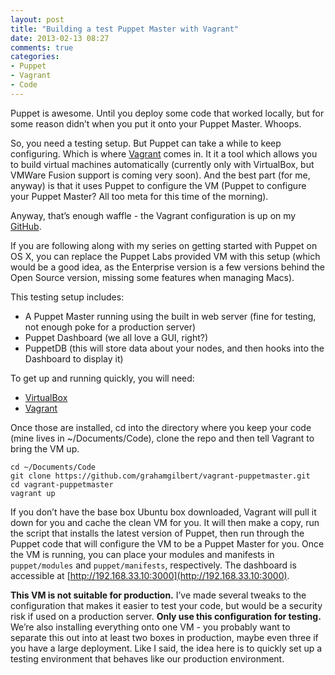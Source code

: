 ```yaml
---
layout: post
title: "Building a test Puppet Master with Vagrant"
date: 2013-02-13 08:27
comments: true
categories: 
- Puppet
- Vagrant
- Code
---
```

Puppet is awesome. Until you deploy some code that worked locally, but for some reason didn’t when you put it onto your Puppet Master. Whoops.

So, you need a testing setup. But Puppet can take a while to keep configuring. Which is where [Vagrant](http://www.vagrantup.com) comes in. It it a tool which allows you to build virtual machines automatically (currently only with VirtualBox, but VMWare Fusion support is coming very soon). And the best part (for me, anyway) is that it uses Puppet to configure the VM (Puppet to configure your Puppet Master? All too meta for this time of the morning).

Anyway, that’s enough waffle - the Vagrant configuration is up on my [GitHub](https://github.com/grahamgilbert/vagrant-puppetmaster).

If you are following along with my series on getting started with Puppet on OS X, you can replace the Puppet Labs provided VM with this setup (which would be a good idea, as the Enterprise version is a few versions behind the Open Source version, missing some features when managing Macs).

This testing setup includes:

- A Puppet Master running using the built in web server (fine for testing, not enough poke for a production server)
- Puppet Dashboard (we all love a GUI, right?)
- PuppetDB (this will store data about your nodes, and then hooks into the Dashboard to display it)

To get up and running quickly, you will need:

- [VirtualBox](https://www.virtualbox.org/wiki/Downloads)
- [Vagrant](http://downloads.vagrantup.com/)

Once those are installed, cd into the directory where you keep your code (mine lives in ~/Documents/Code), clone the repo and then tell Vagrant to bring the VM up.

	cd ~/Documents/Code
	git clone https://github.com/grahamgilbert/vagrant-puppetmaster.git
	cd vagrant-puppetmaster
	vagrant up
	
If you don’t have the base box Ubuntu box downloaded, Vagrant will pull it down for you and cache the clean VM for you. It will then make a copy, run the script that installs the latest version of Puppet, then run through the Puppet code that will configure the VM to be a Puppet Master for you. Once the VM is running, you can place your modules and manifests in ``puppet/modules`` and ``puppet/manifests``, respectively. The dashboard is accessible at [http://192.168.33.10:3000](http://192.168.33.10:3000).

__This VM is not suitable for production.__ I’ve made several tweaks to the configuration that makes it easier to test your code, but would be a security risk if used on a production server. __Only use this configuration for testing.__ We’re also installing everything onto one VM - you probably want to separate this out into at least two boxes in production, maybe even three if you have a large deployment. Like I said, the idea here is to quickly set up a testing environment that behaves like our production environment.